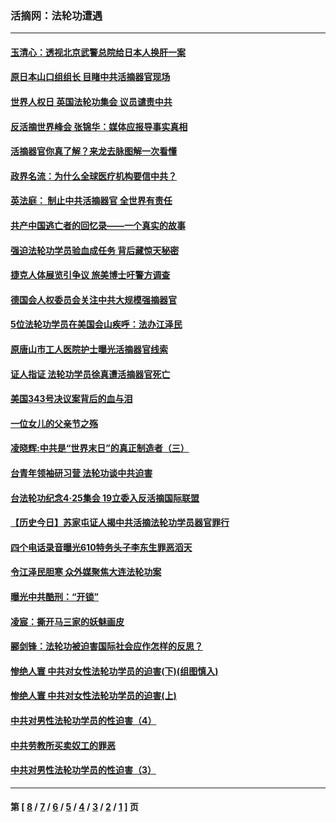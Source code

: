 ### 活摘网：法轮功遭遇
---
#### [玉清心：透视北京武警总院给日本人换肝一案](../../pages/nf5881/n13771978.md?03200430) 
#### [原日本山口组组长 目睹中共活摘器官现场](../../pages/nf5881/n13767360.md?03200430) 
#### [世界人权日 英国法轮功集会 议员谴责中共](../../pages/nf5881/n13431763.md?03200430) 
#### [反活摘世界峰会 张锦华：媒体应报导事实真相](../../pages/nf5881/n13278502.md?03200430) 
#### [活摘器官你真了解？来龙去脉图解一次看懂](../../pages/nf5881/n13013820.md?03200430) 
#### [政界名流：为什么全球医疗机构要信中共？](../../pages/nf5881/n11945479.md?03200430) 
#### [英法庭： 制止中共活摘器官 全世界有责任](../../pages/nf5881/n11330691.md?03200430) 
#### [共产中国逃亡者的回忆录——一个真实的故事](../../pages/nf5881/n10918649.md?03200430) 
#### [强迫法轮功学员验血成任务 背后藏惊天秘密](../../pages/nf5881/n4252384.md?03200430) 
#### [捷克人体展览引争议 旅美博士吁警方调查](../../pages/nf5881/n9429187.md?03200430) 
#### [德国会人权委员会关注中共大规模强摘器官](../../pages/nf5881/n8418950.md?03200430) 
#### [5位法轮功学员在美国会山疾呼：法办江泽民](../../pages/nf5881/n8101519.md?03200430) 
#### [原唐山市工人医院护士曝光活摘器官线索](../../pages/nf5881/n8076384.md?03200430) 
#### [证人指证 法轮功学员徐真遭活摘器官死亡](../../pages/nf5881/n8042467.md?03200430) 
#### [美国343号决议案背后的血与泪](../../pages/nf5881/n8020684.md?03200430) 
#### [一位女儿的父亲节之殇](../../pages/nf5881/n8014122.md?03200430) 
#### [凌晓辉:中共是“世界末日”的真正制造者（三）](../../pages/nf5881/n4210333.md?03200430) 
#### [台青年领袖研习营 法轮功谈中共迫害](../../pages/nf5881/n4141857.md?03200430) 
#### [台法轮功纪念4‧25集会 19立委入反活摘国际联盟](../../pages/nf5881/n4141821.md?03200430) 
#### [【历史今日】苏家屯证人揭中共活摘法轮功学员器官罪行](../../pages/nf5881/n4135912.md?03200430) 
#### [四个电话录音曝光610特务头子李东生罪恶滔天](../../pages/nf5881/n4040060.md?03200430) 
#### [令江泽民胆寒 众外媒聚焦大连法轮功案](../../pages/nf5881/n3932671.md?03200430) 
#### [曝光中共酷刑：“开锁”](../../pages/nf5881/n3889373.md?03200430) 
#### [凌宸：撕开马三家的妖魅画皮](../../pages/nf5881/n3849369.md?03200430) 
#### [郦剑锋：法轮功被迫害国际社会应作怎样的反思？](../../pages/nf5881/n3824560.md?03200430) 
#### [惨绝人寰 中共对女性法轮功学员的迫害(下)(组图慎入)](../../pages/nf5881/n3816285.md?03200430) 
#### [惨绝人寰 中共对女性法轮功学员的迫害(上)](../../pages/nf5881/n3815374.md?03200430) 
#### [中共对男性法轮功学员的性迫害（4）](../../pages/nf5881/n3769144.md?03200430) 
#### [中共劳教所买卖奴工的罪恶](../../pages/nf5881/n3769378.md?03200430) 
#### [中共对男性法轮功学员的性迫害（3）](../../pages/nf5881/n3768231.md?03200430) 

---
#### 第 [ [8](./8.md?03200430) / [7](./7.md?03200430) / [6](./6.md?03200430) / [5](./5.md?03200430) / [4](./4.md?03200430) / [3](./3.md?03200430) / [2](./2.md?03200430) / [1](./1.md?03200430) ] 页
